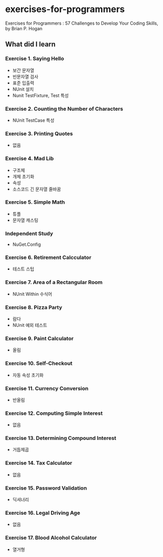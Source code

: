 # exercises-for-programmers
Exercises for Programmers : 57 Challenges to Develop Your Coding Skills, by Brian P. Hogan

## What did I learn

### Exercise 1. Saying Hello

  - 보간 문자열
  - 빈문자열 검사
  - 표준 입출력
  - NUnit 설치
  - Nunit TestFixture, Test 특성

### Exercise 2. Counting the Number of Characters

  - NUnit TestCase 특성

### Exercise 3. Printing Quotes

  - 없음

### Exercise 4. Mad Lib

  - 구조체
  - 개체 초기화
  - 속성
  - 소스코드 긴 문자열 줄바꿈

### Exercise 5. Simple Math

  - 튜플
  - 문자열 캐스팅

### Independent Study

  - NuGet.Config

### Exercise 6. Retirement Calcculator

  - 테스트 스텁

### Exercise 7. Area of a Rectangular Room

  - NUnit Within 수식어

### Exercise 8. Pizza Party
  
  - 람다
  - NUnit 예외 테스트

### Exercise 9. Paint Calculator

  - 올림

### Exercise 10. Self-Checkout

  - 자동 속성 초기화

### Exercise 11. Currency Conversion

  - 반올림

### Exercise 12. Computing Simple Interest

  - 없음

### Exercise 13. Determining Compound Interest

  - 거듭제곱

### Exercise 14. Tax Calculator

  - 없음

### Exercise 15. Password Validation

  - 딕셔너리

### Exercise 16. Legal Driving Age

  - 없음

### Exercise 17. Blood Alcohol Calculator

  - 열거형

